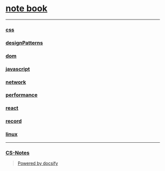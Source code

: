 # [note book](https://pq1949.github.io/note/)

***
### [css](/notes/css)
### [designPatterns](/notes/designPatterns)
### [dom](/notes/dom)
### [javascript](/notes/javascript)
### [network](/notes/network)
### [performance](/notes/performance)
### [react](/notes/react)
### [record](/notes/record)
### [linux](https://github.com/pq1949/guide)


***
### [CS-Notes](https://github.com/CyC2018/CS-Notes)


> [Powered by docsify](https://docsify.js.org/)
